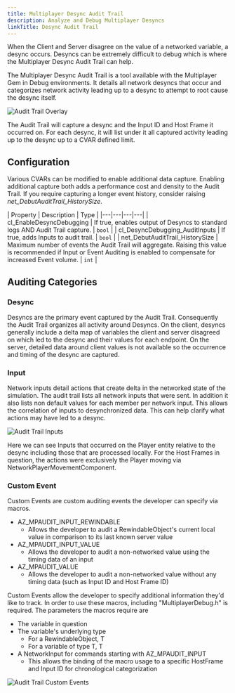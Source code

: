 ```yaml
---
title: Multiplayer Desync Audit Trail
description: Analyze and Debug Multiplayer Desyncs
linkTitle: Desync Audit Trail
---
```


When the Client and Server disagree on the value of a networked variable, a desync occurs. Desyncs can be extremely difficult to debug which is where the Multiplayer Desync Audit Trail can help.

The Multiplayer Desync Audit Trail is a tool available with the Multiplayer Gem in Debug environments. It details all network desyncs that occur and categorizes network activity leading up to a desync to attempt to root cause the desync itself.

![Audit Trail Overlay](/images/user-guide/gems/reference/multiplayer/audit_trail_default.png)

The Audit Trail will capture a desync and the Input ID and Host Frame it occurred on. For each desync, it will list under it all captured activity leading up to the desync up to a CVAR defined limit.

## Configuration
Various CVARs can be modified to enable additional data capture. Enabling additional capture both adds a performance cost and density to the Audit Trail. If you require capturing a longer event history, consider raising *net_DebutAuditTrail_HistorySize*.

| Property | Description | Type |
|---|---|---|---|
| cl_EnableDesyncDebugging | If true, enables output of Desyncs to standard logs AND Audit Trail capture. | `bool` |
| cl_DesyncDebugging_AuditInputs | If true, adds Inputs to audit trail. | `bool` |
| net_DebutAuditTrail_HistorySize | Maximum number of events the Audit Trail will aggregate. Raising this value is recommended if Input or Event Auditing is enabled to compensate for increased Event volume. | `int` |

## Auditing Categories
### Desync

Desyncs are the primary event captured by the Audit Trail. Consequently the Audit Trail organizes all activity around Desyncs. On the client, desyncs generally include a delta map of variables the client and server disagreed on which led to the desync and their values for each endpoint. On the server, detailed data around client values is not available so the occurrence and timing of the desync are captured. 
### Input

Network inputs detail actions that create delta in the networked state of the simulation. The audit trail lists all network inputs that were sent. In addition it also lists non default values for each member per network input. This allows the correlation of inputs to desynchronized data. This can help clarify what actions may have led to a desync.

![Audit Trail Inputs](/images/user-guide/gems/reference/multiplayer/audit_trail_input.png)

Here we can see Inputs that occurred on the Player entity relative to the desync including those that are processed locally. For the Host Frames in question, the actions were exclusively the Player moving via NetworkPlayerMovementComponent.

### Custom Event

Custom Events are custom auditing events the developer can specify via macros.

* AZ_MPAUDIT_INPUT_REWINDABLE
    * Allows the developer to audit a RewindableObject's current local value in comparison to its last known server value
* AZ_MPAUDIT_INPUT_VALUE
    * Allows the developer to audit a non-networked value using the timing data of an input
* AZ_MPAUDIT_VALUE
    * Allows the developer to audit a non-networked value without any timing data (such as Input ID and Host Frame ID)

Custom Events allow the developer to specify additional information they'd like to track. In order to use these macros, including "MultiplayerDebug.h" is required. The parameters the macros require are
* The variable in question
* The variable's underlying type
    * For a RewindableObject<T>, T
    * For a variable of type T, T
* A NetworkInput for commands starting with AZ_MPAUDIT_INPUT
    * This allows the binding of the macro usage to a specific HostFrame and Input ID for chronological categorization

![Audit Trail Custom Events](/images/user-guide/gems/reference/multiplayer/audit_trail_event.png)
